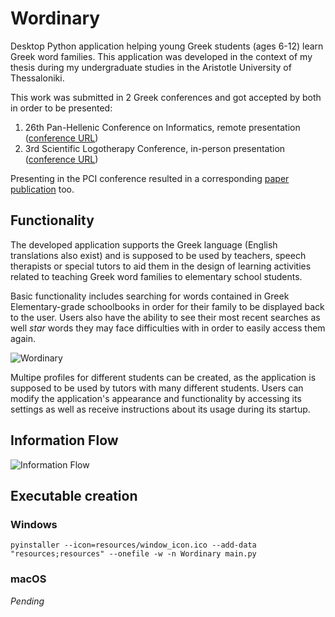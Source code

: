 # Wordinary

Desktop Python application helping young Greek students (ages 6-12) learn Greek word families. This application was developed in the context of my thesis during my undergraduate studies in the Aristotle University of Thessaloniki.

This work was submitted in 2 Greek conferences and got accepted by both in order to be presented:

1. 26th Pan-Hellenic Conference on Informatics, remote presentation ([conference URL](https://pci2022.uniwa.gr))
2. 3rd Scientific Logotherapy Conference, in-person presentation ([conference URL](https://www.synedrioselle.gr/))

Presenting in the PCI conference resulted in a corresponding [paper publication](https://dl.acm.org/doi/10.1145/3575879.3575992) too.

## Functionality

The developed application supports the Greek language (English translations also exist) and is supposed to be used by teachers, speech therapists or special tutors to aid them in the design of learning activities related to teaching Greek word families to elementary school students.

Basic functionality includes searching for words contained in Greek Elementary-grade schoolbooks in order for their family to be displayed back to the user. Users also have the ability to see their most recent searches as well _star_ words they may face difficulties with in order to easily access them again.

![Wordinary](https://user-images.githubusercontent.com/36950737/205171961-6af25d15-fdf2-4710-bfdb-a6f6b098350e.jpeg)

Multipe profiles for different students can be created, as the application is supposed to be used by tutors with many different students. Users can modify the application's appearance and functionality by accessing its settings as well as receive instructions about its usage during its startup.

## Information Flow

![Information Flow](https://user-images.githubusercontent.com/36950737/205171165-e9abc14e-4275-4f21-beec-96a083c1df1d.png)

## Executable creation

### Windows

`pyinstaller --icon=resources/window_icon.ico --add-data "resources;resources" --onefile -w -n Wordinary main.py`

### macOS

_Pending_
